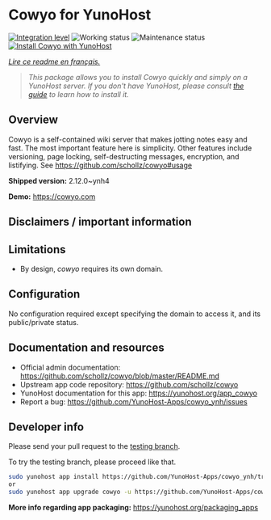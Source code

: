<!--
N.B.: This README was automatically generated by https://github.com/YunoHost/apps/tree/master/tools/README-generator
It shall NOT be edited by hand.
-->

# Cowyo for YunoHost

[![Integration level](https://dash.yunohost.org/integration/cowyo.svg)](https://dash.yunohost.org/appci/app/cowyo) ![Working status](https://ci-apps.yunohost.org/ci/badges/cowyo.status.svg) ![Maintenance status](https://ci-apps.yunohost.org/ci/badges/cowyo.maintain.svg)  
[![Install Cowyo with YunoHost](https://install-app.yunohost.org/install-with-yunohost.svg)](https://install-app.yunohost.org/?app=cowyo)

*[Lire ce readme en français.](./README_fr.md)*

> *This package allows you to install Cowyo quickly and simply on a YunoHost server.
If you don't have YunoHost, please consult [the guide](https://yunohost.org/#/install) to learn how to install it.*

## Overview

Cowyo is a self-contained wiki server that makes jotting notes easy and fast. The most important feature here is simplicity. Other features include versioning, page locking, self-destructing messages, encryption, and listifying. See https://github.com/schollz/cowyo#usage


**Shipped version:** 2.12.0~ynh4

**Demo:** https://cowyo.com
## Disclaimers / important information

## Limitations

 * By design, *cowyo* requires its own domain.
 
## Configuration

No configuration required except specifying the domain to access it, and its public/private status.

## Documentation and resources

* Official admin documentation: <https://github.com/schollz/cowyo/blob/master/README.md>
* Upstream app code repository: <https://github.com/schollz/cowyo>
* YunoHost documentation for this app: <https://yunohost.org/app_cowyo>
* Report a bug: <https://github.com/YunoHost-Apps/cowyo_ynh/issues>

## Developer info

Please send your pull request to the [testing branch](https://github.com/YunoHost-Apps/cowyo_ynh/tree/testing).

To try the testing branch, please proceed like that.

``` bash
sudo yunohost app install https://github.com/YunoHost-Apps/cowyo_ynh/tree/testing --debug
or
sudo yunohost app upgrade cowyo -u https://github.com/YunoHost-Apps/cowyo_ynh/tree/testing --debug
```

**More info regarding app packaging:** <https://yunohost.org/packaging_apps>
